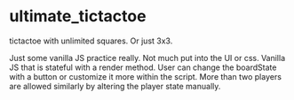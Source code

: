 # ultimate_tictactoe
tictactoe with unlimited squares. Or just 3x3.

Just some vanilla JS practice really. Not much put into the UI or css. Vanilla JS that is stateful with a render method.
User can change the boardState with a button or customize it more within the script. More than two players are allowed similarly by altering the player state manually.
